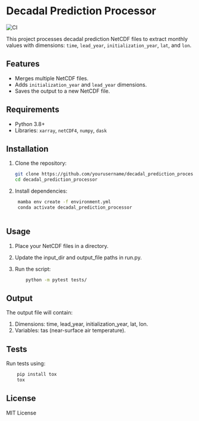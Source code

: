 # Decadal Prediction Processor
![CI](https://github.com/bijanf/decadal_prediction_processor/actions/workflows/ci.yml/badge.svg)

This project processes decadal prediction NetCDF files to extract monthly values with dimensions: `time`, `lead_year`, `initialization_year`, `lat`, and `lon`.

## **Features**
- Merges multiple NetCDF files.
- Adds `initialization_year` and `lead_year` dimensions.
- Saves the output to a new NetCDF file.

## **Requirements**
- Python 3.8+
- Libraries: `xarray`, `netCDF4`, `numpy`, `dask`

## **Installation**
1. Clone the repository:
   ```bash
   git clone https://github.com/yourusername/decadal_prediction_processor.git
   cd decadal_prediction_processor
   ```

2. Install dependencies:
    ```bash
     mamba env create -f environment.yml
     conda activate decadal_prediction_processor
     
    ```

## Usage 

1. Place your NetCDF files in a directory.

2. Update the input_dir and output_file paths in run.py.

3. Run the script:

    ```bash 
        python -m pytest tests/
    ```
## Output

The output file will contain:

1. Dimensions: time, lead_year, initialization_year, lat, lon.
2. Variables: tas (near-surface air temperature).

## Tests
Run tests using:
```bash 
    pip install tox
    tox 
```
## License 

MIT License 
